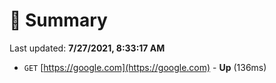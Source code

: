 # 📖 Summary
Last updated: **7/27/2021, 8:33:17 AM**

- `GET` [https://google.com](https://google.com) - **Up** (136ms)
